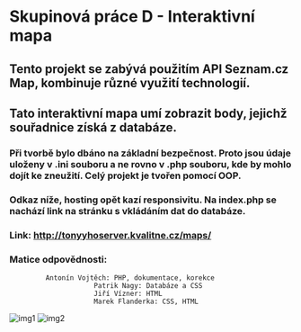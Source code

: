 # Skupinová práce D - Interaktivní mapa
## Tento projekt se zabývá použitím API Seznam.cz Map, kombinuje různé využití technologií. 
## Tato interaktivní mapa umí zobrazit body, jejichž souřadnice získá z databáze.
### Při tvorbě bylo dbáno na základní bezpečnost. Proto jsou údaje uloženy v .ini souboru a ne rovno v .php souboru, kde by mohlo dojít ke zneužití. Celý projekt je tvořen pomocí OOP.
### Odkaz níže, hosting opět kazí responsivitu. Na index.php se nachází link na stránku s vkládáním dat do databáze.
### Link: http://tonyyhoserver.kvalitne.cz/maps/
### Matice odpovědnosti: 
			 Antonín Vojtěch: PHP, dokumentace, korekce
                         Patrik Nagy: Databáze a CSS
                         Jiří Vízner: HTML
                         Marek Flanderka: CSS, HTML
![img1](https://ctrlv.cz/shots/2020/05/22/nzE1.png)
![img2](https://ctrlv.cz/shots/2020/05/22/dCqc.png)
